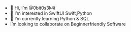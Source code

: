 - 👋 Hi, I’m @0bit0s3k4i
- 👀 I’m interested in SwiftUI Swift,Python 
- 🌱 I’m currently learning Python & SQL 
-  I’m looking to collaborate on Beginnerfriendly Software 



<!---
0bit0s3k4i/0bit0s3k4i is a ✨ special ✨ repository because its `README.md` (this file) appears on your GitHub profile.
You can click the Preview link to take a look at your changes.
--->
